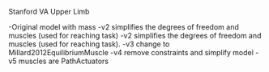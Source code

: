 Stanford VA Upper Limb

-Original model with mass
-v2 simplifies the degrees of freedom and muscles (used for reaching task)
-v2 simplifies the degrees of freedom and muscles (used for reaching task).
-v3 change to Millard2012EquilibriumMuscle
-v4 remove constraints and simplify model
-v5 muscles are PathActuators
